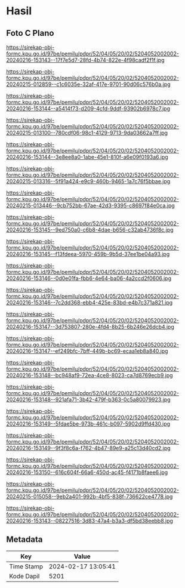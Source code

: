 # Hasil

## Foto C Plano

https://sirekap-obj-formc.kpu.go.id/97be/pemilu/pdpr/52/04/05/20/02/5204052002002-20240216-153143--17f7e5d7-28fd-4b74-822e-4f98cadf2f1f.jpg

https://sirekap-obj-formc.kpu.go.id/97be/pemilu/pdpr/52/04/05/20/02/5204052002002-20240215-012859--c1c6035e-32af-417e-9701-90d06c576b0a.jpg

https://sirekap-obj-formc.kpu.go.id/97be/pemilu/pdpr/52/04/05/20/02/5204052002002-20240216-153144--a5414f73-d209-4cfd-9ddf-93902b6978c7.jpg

https://sirekap-obj-formc.kpu.go.id/97be/pemilu/pdpr/52/04/05/20/02/5204052002002-20240215-013100--780cdf06-98c1-4129-9713-9da03662a7ff.jpg

https://sirekap-obj-formc.kpu.go.id/97be/pemilu/pdpr/52/04/05/20/02/5204052002002-20240216-153144--3e8ee8a0-1abe-45e1-810f-a6e09f0193a6.jpg

https://sirekap-obj-formc.kpu.go.id/97be/pemilu/pdpr/52/04/05/20/02/5204052002002-20240215-013316--5f91a424-e9c9-460b-9465-1a7c76f5bbae.jpg

https://sirekap-obj-formc.kpu.go.id/97be/pemilu/pdpr/52/04/05/20/02/5204052002002-20240215-013446--9cb752bb-67ae-42d3-9395-c8697f84e0ca.jpg

https://sirekap-obj-formc.kpu.go.id/97be/pemilu/pdpr/52/04/05/20/02/5204052002002-20240216-153145--9ed750a0-c6b8-4dae-b656-c32ab4736f8c.jpg

https://sirekap-obj-formc.kpu.go.id/97be/pemilu/pdpr/52/04/05/20/02/5204052002002-20240216-153145--f13fdeea-5970-459b-9b5d-37ee1be04a93.jpg

https://sirekap-obj-formc.kpu.go.id/97be/pemilu/pdpr/52/04/05/20/02/5204052002002-20240216-153146--0d0e01fa-fbb6-4e64-ba06-4a2ccd2f0606.jpg

https://sirekap-obj-formc.kpu.go.id/97be/pemilu/pdpr/52/04/05/20/02/5204052002002-20240216-153146--7c2dd368-ebb4-425e-83bd-e4b7c371a821.jpg

https://sirekap-obj-formc.kpu.go.id/97be/pemilu/pdpr/52/04/05/20/02/5204052002002-20240216-153147--3d753807-280e-4fd4-8b25-6b246e26dcb4.jpg

https://sirekap-obj-formc.kpu.go.id/97be/pemilu/pdpr/52/04/05/20/02/5204052002002-20240216-153147--ef249bfc-7bff-449b-bc69-ecaa1eb8a840.jpg

https://sirekap-obj-formc.kpu.go.id/97be/pemilu/pdpr/52/04/05/20/02/5204052002002-20240216-153148--bc948af9-72ea-4ce8-8023-ca7d8769ecb9.jpg

https://sirekap-obj-formc.kpu.go.id/97be/pemilu/pdpr/52/04/05/20/02/5204052002002-20240216-153148--921afa71-3b42-479f-b363-0c5a80079923.jpg

https://sirekap-obj-formc.kpu.go.id/97be/pemilu/pdpr/52/04/05/20/02/5204052002002-20240216-153149--5fdae5be-973b-461c-b097-5902d9ffd430.jpg

https://sirekap-obj-formc.kpu.go.id/97be/pemilu/pdpr/52/04/05/20/02/5204052002002-20240216-153149--9f3f8c6a-f762-4b47-89e9-a25c13d40cd2.jpg

https://sirekap-obj-formc.kpu.go.id/97be/pemilu/pdpr/52/04/05/20/02/5204052002002-20240216-153150--616c604f-66a6-450d-ac45-f4171b8faee6.jpg

https://sirekap-obj-formc.kpu.go.id/97be/pemilu/pdpr/52/04/05/20/02/5204052002002-20240215-015058--9eb2a401-992b-4bf5-838f-736622ce4778.jpg

https://sirekap-obj-formc.kpu.go.id/97be/pemilu/pdpr/52/04/05/20/02/5204052002002-20240216-153143--08227516-3d83-47a4-b3a3-df5bd38eebb8.jpg


## Metadata

| Key        | Value               |
| ---------- | ------------------- |
| Time Stamp | 2024-02-17 13:05:41 |
| Kode Dapil | 5201                |



